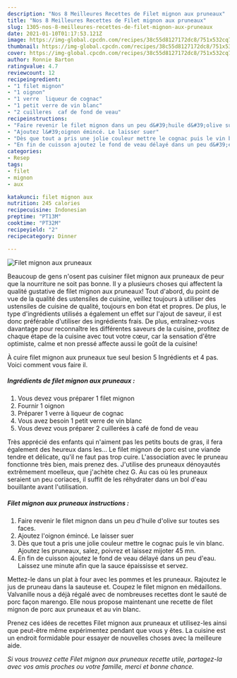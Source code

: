 ```yaml
---
description: "Nos 8 Meilleures Recettes de Filet mignon aux pruneaux"
title: "Nos 8 Meilleures Recettes de Filet mignon aux pruneaux"
slug: 1305-nos-8-meilleures-recettes-de-filet-mignon-aux-pruneaux
date: 2021-01-10T01:17:53.121Z
image: https://img-global.cpcdn.com/recipes/38c55d8127172dc8/751x532cq70/filet-mignon-aux-pruneaux-photo-principale-de-la-recette.jpg
thumbnail: https://img-global.cpcdn.com/recipes/38c55d8127172dc8/751x532cq70/filet-mignon-aux-pruneaux-photo-principale-de-la-recette.jpg
cover: https://img-global.cpcdn.com/recipes/38c55d8127172dc8/751x532cq70/filet-mignon-aux-pruneaux-photo-principale-de-la-recette.jpg
author: Ronnie Barton
ratingvalue: 4.7
reviewcount: 12
recipeingredient:
- "1 filet mignon"
- "1 oignon"
- "1 verre  liqueur de cognac"
- "1 petit verre de vin blanc"
- "2 cuilleres  caf de fond de veau"
recipeinstructions:
- "Faire revenir le filet mignon dans un peu d&#39;huile d&#39;olive sur toutes ses faces."
- "Ajoutez l&#39;oignon émincé. Le laisser suer"
- "Dès que tout a pris une jolie couleur mettre le cognac puis le vin blanc. Ajoutez les pruneaux, salez, poivrez et laissez mijoter 45 mn."
- "En fin de cuisson ajoutez le fond de veau délayé dans un peu d&#39;eau. Laissez une minute afin que la sauce épaississe et servez."
categories:
- Resep
tags:
- filet
- mignon
- aux

katakunci: filet mignon aux 
nutrition: 245 calories
recipecuisine: Indonesian
preptime: "PT13M"
cooktime: "PT32M"
recipeyield: "2"
recipecategory: Dinner

---
```



![Filet mignon aux pruneaux](https://img-global.cpcdn.com/recipes/38c55d8127172dc8/751x532cq70/filet-mignon-aux-pruneaux-photo-principale-de-la-recette.jpg)

Beaucoup de gens n'osent pas cuisiner filet mignon aux pruneaux de peur que la nourriture ne soit pas bonne. Il y a plusieurs choses qui affectent la qualité gustative de filet mignon aux pruneaux! Tout d'abord, du point de vue de la qualité des ustensiles de cuisine, veillez toujours à utiliser des ustensiles de cuisine de qualité, toujours en bon état et propres. De plus, le type d'ingrédients utilisés a également un effet sur l'ajout de saveur, il est donc préférable d'utiliser des ingrédients frais. De plus, entraînez-vous davantage pour reconnaître les différentes saveurs de la cuisine, profitez de chaque étape de la cuisine avec tout votre cœur, car la sensation d'être optimiste, calme et non pressé affecte aussi le goût de la cuisine!

<!--inarticleads1-->

À cuire filet mignon aux pruneaux tue seul besion 5 Ingrédients et 4 pas. Voici comment vous faire il.

##### Ingrédients de filet mignon aux pruneaux :

1. Vous devez vous préparer 1 filet mignon
1. Fournir 1 oignon
1. Préparer 1 verre à liqueur de cognac
1. Vous avez besoin 1 petit verre de vin blanc
1. Vous devez vous préparer 2 cuillerées à café de fond de veau


Très apprécié des enfants qui n&#39;aiment pas les petits bouts de gras, il fera également des heureux dans les… Le filet mignon de porc est une viande tendre et délicate, qu&#39;il ne faut pas trop cuire. L&#39;association avec le pruneau fonctionne très bien, mais prenez des. J&#39;utilise des pruneaux dénoyautés extrêmement moelleux, que j&#39;achète chez G. Au cas où les pruneaux seraient un peu coriaces, il suffit de les réhydrater dans un bol d&#39;eau bouillante avant l&#39;utilisation. 

<!--inarticleads2-->

##### Filet mignon aux pruneaux instructions :

1. Faire revenir le filet mignon dans un peu d&#39;huile d&#39;olive sur toutes ses faces.
1. Ajoutez l&#39;oignon émincé. Le laisser suer
1. Dès que tout a pris une jolie couleur mettre le cognac puis le vin blanc. Ajoutez les pruneaux, salez, poivrez et laissez mijoter 45 mn.
1. En fin de cuisson ajoutez le fond de veau délayé dans un peu d&#39;eau. Laissez une minute afin que la sauce épaississe et servez.


Mettez-le dans un plat à four avec les pommes et les pruneaux. Rajoutez le jus de pruneau dans la sauteuse et. Coupez le filet mignon en médaillons. Valvanille nous a déjà régalé avec de nombreuses recettes dont le sauté de porc façon marengo. Elle nous propose maintenant une recette de filet mignon de porc aux pruneaux et au vin blanc. 

<!--inarticleads1-->

<p>
Prenez ces idées de recettes Filet mignon aux pruneaux et utilisez-les ainsi que peut-être même expérimentez pendant que vous y êtes. La cuisine est un endroit formidable pour essayer de nouvelles choses avec la meilleure aide.
</p>

<p>
<i>Si vous trouvez cette Filet mignon aux pruneaux recette utile, partagez-la avec vos amis proches ou votre famille, merci et bonne chance.</i>
</p>
